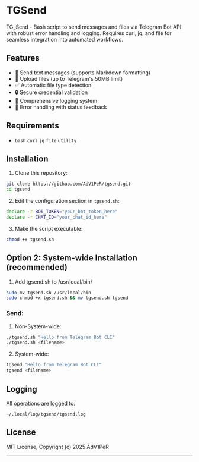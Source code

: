 # TGSend
TG_Send - Bash script to send messages and files via Telegram Bot API with robust error handling and logging. Requires curl, jq, and file for seamless integration into automated workflows.

## Features

- 📨 Send text messages (supports Markdown formatting)
- 📁 Upload files (up to Telegram's 50MB limit)
- ✅ Automatic file type detection
- 🔒 Secure credential validation
- 📝 Comprehensive logging system
- 🚦 Error handling with status feedback

## Requirements

- `bash`     `curl`   `jq`   `file`  `utility`

## Installation

1. Clone this repository:
```bash
git clone https://github.com/AdV1PeR/tgsend.git
cd tgsend
```

2. Edit the configuration section in `tgsend.sh`:
```bash
declare -r BOT_TOKEN="your_bot_token_here"
declare -r CHAT_ID="your_chat_id_here"
```

3. Make the script executable:
```bash
chmod +x tgsend.sh
```
## Option 2: System-wide Installation (recommended)
  1. Add tgsend.sh to /usr/local/bin/
  ```bash
  sudo mv tgsend.sh /usr/local/bin
  sudo chmod +x tgsend.sh && mv tgsend.sh tgsend
  ```

### Send:
1. Non-System-wide:
```bash
./tgsend.sh "Hello from Telegram Bot CLI"
./tgsend.sh <filename>
```
2. System-wide:
```bash
tgsend "Hello from Telegram Bot CLI"
tgsend <filename>
```

## Logging

All operations are logged to:
```
~/.local/log/tgsend/tgsend.log
```

## License

MIT License, Copyright (c) 2025 AdV1PeR

---
